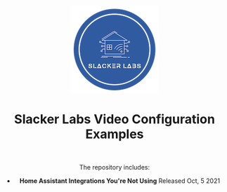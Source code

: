 <div align="center">
<img src="images/slacker_labs.png">
<h1>Slacker Labs Video Configuration Examples</h1>
<br>


The repository includes:

- **Home Assistant Integrations You're Not Using** Released Oct, 5 2021
    

